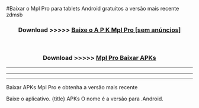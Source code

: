 #Baixar o Mpl Pro   para tablets Android gratuitos a versão mais recente zdmsb


<div align="center">
<h3>Download >>>>> <a href="https://pt-web.web.app/?pt= Mpl Pro ">Baixe o A P K Mpl Pro  [sem anúncios]</a></h3><br>

<h3>Download >>>>> <a href="https://pt-web.web.app/?pt= Mpl Pro ">Mpl Pro  Baixar APKs</a></h3>
</div>

----------------------------------------------------------

----------------------------------------------------------

----------------------------------------------------------

Baixar APKs Mpl Pro  e obtenha a versão mais recente

Baixe o aplicativo. {title} APKs O nome é a versão para .Android.


